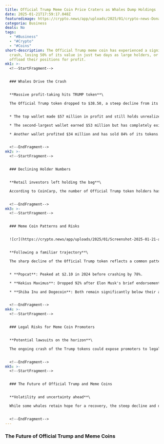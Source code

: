 ```yaml
---
title: Official Trump Meme Coin Price Craters as Whales Dump Holdings
date: 2025-01-21T17:59:17.048Z
featuredimage: https://crypto.news/app/uploads/2025/01/crypto-news-Donald-Trump-charts-option04-1380x820.webp
categoria: Business
deals: No
tags:
  - "#Business"
  - "#Crypto"
  - "#Coins"
short-description: The Official Trump meme coin has experienced a significant
  crash, losing 50% of its value in just two days as large holders, or whales,
  offload their positions for profit.
mk1: >-
  <!--StartFragment-->


  ### Whales Drive the Crash


  **Massive profit-taking hits TRUMP token**\

  The Official Trump token dropped to $38.50, a steep decline from its recent peak. This sell-off has reduced the coin's market valuation to approximately $7.6 billion. Data from Nansen reveals that the most profitable whales have sold most or all of their holdings:


  * The top wallet made $57 million in profit and still holds unrealized gains of $13 million, indicating expectations of a recovery.

  * The second-largest wallet earned $53 million but has completely exited its position.

  * Another wallet profited $34 million and has sold 84% of its tokens.


  <!--EndFragment-->
mk2: >-
  <!--StartFragment-->


  ### Declining Holder Numbers


  **Retail investors left holding the bag**\

  According to CoinCarp, the number of Official Trump token holders has dropped from 847,335 to 832,200 in just one day. This decline underscores the risks retail investors face when whales cash out, leaving them to absorb the losses.


  <!--EndFragment-->
mk3: >-
  <!--StartFragment-->


  ### Meme Coin Patterns and Risks


  ![cr](https://crypto.news/app/uploads/2025/01/Screenshot-2025-01-21-at-4.22.41%E2%80%AFPM.png.webp "cr")


  **Following a familiar trajectory**\

  The sharp decline of the Official Trump token reflects a common pattern for meme coins: an initial surge fueled by FOMO (fear of missing out), followed by a dramatic crash. This trend has been seen in other tokens, such as:


  * **Popcat**: Peaked at $2.10 in 2024 before crashing by 78%.

  * **Kekius Maximus**: Dropped 92% after Elon Musk's brief endorsement.

  * **Shiba Inu and Dogecoin**: Both remain significantly below their all-time highs.


  <!--EndFragment-->
mk4: >-
  <!--StartFragment-->


  ### Legal Risks for Meme Coin Promoters


  **Potential lawsuits on the horizon**\

  The ongoing crash of the Trump tokens could expose promoters to legal risks. Crypto endorsers have faced lawsuits for token crashes in the past, as seen with Hawk Tuah Girl’s $HAWK meme coin. If retail investors allege fraud or manipulation, the Trump tokens could become the subject of similar legal action.


  <!--EndFragment-->
mk5: >-
  <!--StartFragment-->


  ### The Future of Official Trump and Meme Coins


  **Volatility and uncertainty ahead**\

  While some whales retain hope for a recovery, the steep decline and dwindling holder numbers cast doubt on the Official Trump token's long-term prospects. As history has shown, meme coins often face dramatic price swings, leaving investors at the mercy of market volatility.


  <!--EndFragment-->
---
```

### The Future of Official Trump and Meme Coins